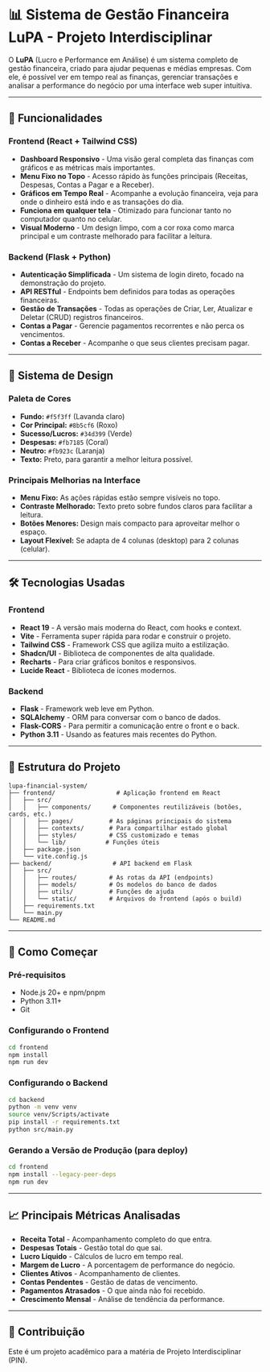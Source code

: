 # 📊 Sistema de Gestão Financeira LuPA - Projeto Interdisciplinar

O **LuPA** (Lucro e Performance em Análise) é um sistema completo de gestão financeira, criado para ajudar pequenas e médias empresas. Com ele, é possível ver em tempo real as finanças, gerenciar transações e analisar a performance do negócio por uma interface web super intuitiva.

-----

## 🚀 Funcionalidades

### **Frontend (React + Tailwind CSS)**

  * **Dashboard Responsivo** - Uma visão geral completa das finanças com gráficos e as métricas mais importantes.
  * **Menu Fixo no Topo** - Acesso rápido às funções principais (Receitas, Despesas, Contas a Pagar e a Receber).
  * **Gráficos em Tempo Real** - Acompanhe a evolução financeira, veja para onde o dinheiro está indo e as transações do dia.
  * **Funciona em qualquer tela** - Otimizado para funcionar tanto no computador quanto no celular.
  * **Visual Moderno** - Um design limpo, com a cor roxa como marca principal e um contraste melhorado para facilitar a leitura.

### **Backend (Flask + Python)**

  * **Autenticação Simplificada** - Um sistema de login direto, focado na demonstração do projeto.
  * **API RESTful** - Endpoints bem definidos para todas as operações financeiras.
  * **Gestão de Transações** - Todas as operações de Criar, Ler, Atualizar e Deletar (CRUD) registros financeiros.
  * **Contas a Pagar** - Gerencie pagamentos recorrentes e não perca os vencimentos.
  * **Contas a Receber** - Acompanhe o que seus clientes precisam pagar.

-----

## 🎨 Sistema de Design

### **Paleta de Cores**

  * **Fundo:** `#f5f3ff` (Lavanda claro)
  * **Cor Principal:** `#8b5cf6` (Roxo)
  * **Sucesso/Lucros:** `#34d399` (Verde)
  * **Despesas:** `#fb7185` (Coral)
  * **Neutro:** `#fb923c` (Laranja)
  * **Texto:** Preto, para garantir a melhor leitura possível.

### **Principais Melhorias na Interface**

  * **Menu Fixo:** As ações rápidas estão sempre visíveis no topo.
  * **Contraste Melhorado:** Texto preto sobre fundos claros para facilitar a leitura.
  * **Botões Menores:** Design mais compacto para aproveitar melhor o espaço.
  * **Layout Flexível:** Se adapta de 4 colunas (desktop) para 2 colunas (celular).

-----

## 🛠️ Tecnologias Usadas

### **Frontend**

  * **React 19** - A versão mais moderna do React, com hooks e context.
  * **Vite** - Ferramenta super rápida para rodar e construir o projeto.
  * **Tailwind CSS** - Framework CSS que agiliza muito a estilização.
  * **Shadcn/UI** - Biblioteca de componentes de alta qualidade.
  * **Recharts** - Para criar gráficos bonitos e responsivos.
  * **Lucide React** - Biblioteca de ícones modernos.

### **Backend**

  * **Flask** - Framework web leve em Python.
  * **SQLAlchemy** - ORM para conversar com o banco de dados.
  * **Flask-CORS** - Para permitir a comunicação entre o front e o back.
  * **Python 3.11** - Usando as features mais recentes do Python.

-----

## 📁 Estrutura do Projeto

```plaintext
lupa-financial-system/
├── frontend/                 # Aplicação frontend em React
│   ├── src/
│   │   ├── components/      # Componentes reutilizáveis (botões, cards, etc.)
│   │   ├── pages/          # As páginas principais do sistema
│   │   ├── contexts/       # Para compartilhar estado global
│   │   ├── styles/         # CSS customizado e temas
│   │   └── lib/           # Funções úteis
│   ├── package.json
│   └── vite.config.js
├── backend/                 # API backend em Flask
│   ├── src/
│   │   ├── routes/         # As rotas da API (endpoints)
│   │   ├── models/         # Os modelos do banco de dados
│   │   ├── utils/          # Funções de ajuda
│   │   └── static/         # Arquivos do frontend (após o build)
│   ├── requirements.txt
│   └── main.py
└── README.md
```

-----

## 🚀 Como Começar

### **Pré-requisitos**

  * Node.js 20+ e npm/pnpm
  * Python 3.11+
  * Git

### **Configurando o Frontend**

```bash
cd frontend
npm install
npm run dev
```

### **Configurando o Backend**

```bash
cd backend
python -m venv venv
source venv/Scripts/activate
pip install -r requirements.txt
python src/main.py
```

### **Gerando a Versão de Produção (para deploy)**

```bash
cd frontend
npm install --legacy-peer-deps
npm run dev
```

-----

## 📈 Principais Métricas Analisadas

  * **Receita Total** - Acompanhamento completo do que entra.
  * **Despesas Totais** - Gestão total do que sai.
  * **Lucro Líquido** - Cálculos de lucro em tempo real.
  * **Margem de Lucro** - A porcentagem de performance do negócio.
  * **Clientes Ativos** - Acompanhamento de clientes.
  * **Contas Pendentes** - Gestão de datas de vencimento.
  * **Pagamentos Atrasados** - O que ainda não foi recebido.
  * **Crescimento Mensal** - Análise de tendência da performance.

-----

## 🤝 Contribuição

Este é um projeto acadêmico para a matéria de Projeto Interdisciplinar (PIN).

